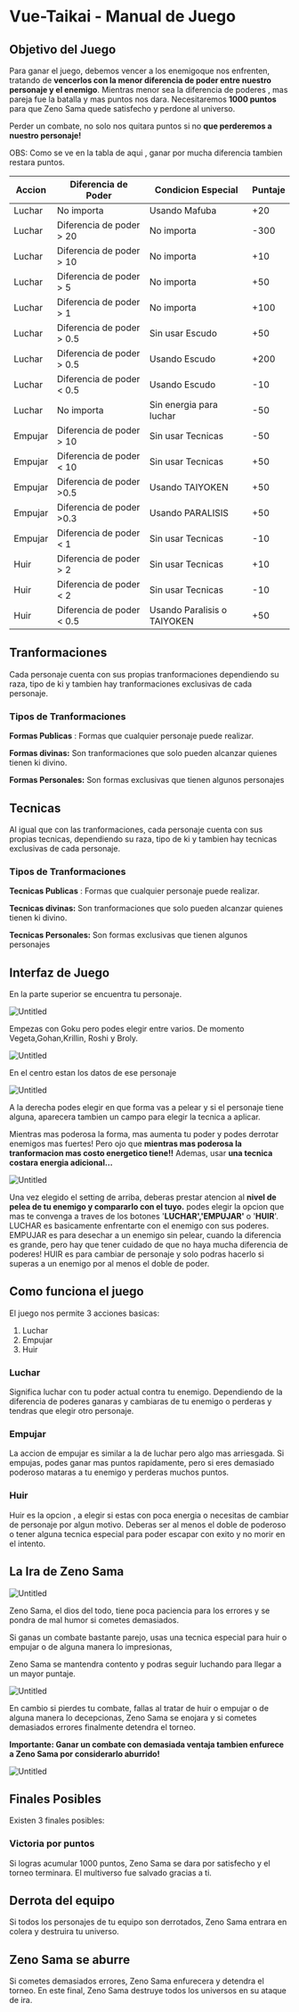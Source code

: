 # Vue-Taikai - Manual de Juego

## Objetivo del Juego

Para ganar el juego, debemos vencer a los enemigoque nos enfrenten, tratando de **vencerlos con la menor diferencia de poder entre nuestro personaje y el enemigo**. Mientras menor sea la diferencia de poderes , mas pareja fue la batalla y mas puntos nos dara. Necesitaremos **1000 puntos** para que Zeno Sama quede satisfecho y perdone al universo.

Perder un combate, no solo nos quitara puntos si no **que perderemos a nuestro personaje!**

OBS: Como se ve en la tabla de aqui , ganar por mucha diferencia tambien restara puntos.

| Accion | Diferencia de Poder | Condicion Especial | Puntaje |
| --- | --- | --- | --- |
| Luchar | No importa | Usando Mafuba | +20 |
| Luchar | Diferencia de poder > 20 | No importa | -300 |
| Luchar | Diferencia de poder > 10 | No importa | +10 |
| Luchar | Diferencia de poder > 5 | No importa | +50 |
| Luchar | Diferencia de poder > 1 | No importa | +100 |
| Luchar | Diferencia de poder > 0.5  | Sin usar Escudo | +50 |
| Luchar | Diferencia de poder > 0.5  | Usando Escudo | +200 |
| Luchar | Diferencia de poder  < 0.5 | Usando Escudo | -10 |
| Luchar | No importa | Sin energia para luchar | -50 |
| Empujar | Diferencia de poder > 10 | Sin usar Tecnicas | -50 |
| Empujar | Diferencia de poder < 10 | Sin usar Tecnicas | +50 |
| Empujar | Diferencia de poder >0.5 | Usando TAIYOKEN | +50 |
| Empujar | Diferencia de poder >0.3 | Usando PARALISIS | +50 |
| Empujar | Diferencia de poder < 1 | Sin usar Tecnicas | -10 |
| Huir | Diferencia de poder > 2 | Sin usar Tecnicas | +10 |
| Huir | Diferencia de poder < 2 | Sin usar Tecnicas | -10 |
| Huir | Diferencia de poder < 0.5 | Usando Paralisis o TAIYOKEN | +50 |

## Tranformaciones

Cada personaje cuenta con sus propias tranformaciones dependiendo su raza, tipo de ki y tambien hay tranformaciones exclusivas de cada personaje.

### Tipos de Tranformaciones

**Formas Publicas** : Formas que cualquier personaje puede realizar.

**Formas divinas:** Son tranformaciones que solo pueden alcanzar quienes tienen ki divino.

**Formas Personales:** Son formas exclusivas que tienen algunos personajes

## Tecnicas

Al igual que con las tranformaciones, cada personaje cuenta con sus propias tecnicas, dependiendo su raza, tipo de ki y tambien hay tecnicas exclusivas de cada personaje.

### Tipos de Tranformaciones

**Tecnicas Publicas** : Formas que cualquier personaje puede realizar.

**Tecnicas divinas:** Son tranformaciones que solo pueden alcanzar quienes tienen ki divino.

**Tecnicas Personales:** Son formas exclusivas que tienen algunos personajes

## Interfaz de Juego

En la parte superior se encuentra tu personaje. 

![Untitled](Vue-Taikai%208b4e6e37917b43dd82f211300fd7dfdf/Untitled.png)

Empezas con Goku pero podes elegir entre varios.  De momento Vegeta,Gohan,Krillin, Roshi y Broly.

![Untitled](Vue-Taikai%208b4e6e37917b43dd82f211300fd7dfdf/Untitled%201.png)

En el centro estan los datos de ese personaje 

![Untitled](Vue-Taikai%208b4e6e37917b43dd82f211300fd7dfdf/Untitled%202.png)

A la derecha podes elegir en que forma vas a pelear y si el personaje tiene alguna, aparecera tambien un campo para elegir la tecnica a aplicar.

Mientras mas poderosa la forma, mas aumenta tu poder y podes derrotar enemigos mas fuertes! Pero ojo que **mientras mas poderosa la tranformacion mas costo energetico tiene!!** Ademas, usar **una tecnica costara energia adicional…**

![Untitled](Vue-Taikai%208b4e6e37917b43dd82f211300fd7dfdf/Untitled%203.png)

Una vez elegido el setting de arriba, deberas prestar atencion al **nivel de pelea de tu enemigo y compararlo con el tuyo.** podes elegir la opcion que mas te convenga a traves de los botones '**LUCHAR','EMPUJAR'** o '**HUIR**'. LUCHAR es basicamente enfrentarte con el enemigo con sus poderes. EMPUJAR es para desechar a un enemigo sin pelear, cuando la diferencia es grande, pero hay que tener cuidado de que no haya mucha diferencia de poderes! HUIR es para cambiar de personaje y solo podras hacerlo si superas a un enemigo por al menos el doble de poder.

## Como funciona el juego

El juego nos permite 3 acciones basicas:

1. Luchar
2. Empujar
3. Huir

### Luchar

Significa luchar con tu poder actual contra tu enemigo. Dependiendo de la diferencia de poderes ganaras y cambiaras de tu enemigo o perderas y tendras que elegir otro personaje. 

### Empujar

La accion de empujar es similar a la de luchar pero algo mas arriesgada. Si empujas, podes ganar mas puntos rapidamente, pero si eres demasiado poderoso mataras a tu enemigo y perderas muchos puntos.

### Huir

Huir es la opcion , a elegir si estas con poca energia o necesitas de cambiar de personaje por algun motivo. Deberas ser al menos el doble de poderoso o tener alguna tecnica especial para poder escapar con exito y no morir en el intento.

## La Ira de Zeno Sama

![Untitled](Vue-Taikai%208b4e6e37917b43dd82f211300fd7dfdf/Untitled%204.png)

Zeno Sama, el dios del todo, tiene poca paciencia para los errores y se pondra de mal humor si cometes demasiados.

Si ganas un combate bastante parejo, usas una tecnica especial para huir o empujar o de alguna manera lo impresionas, 

Zeno Sama se mantendra contento y podras seguir luchando para llegar a un mayor puntaje.

![Untitled](Vue-Taikai%208b4e6e37917b43dd82f211300fd7dfdf/Untitled%205.png)

En cambio si pierdes tu combate, fallas al tratar de huir o empujar o de alguna manera lo decepcionas, Zeno Sama se enojara y si cometes demasiados errores finalmente detendra el torneo.

**Importante: Ganar un combate con demasiada ventaja tambien enfurece a Zeno Sama por considerarlo aburrido!**

![Untitled](Vue-Taikai%208b4e6e37917b43dd82f211300fd7dfdf/Untitled%206.png)

## Finales Posibles

Existen 3 finales posibles:

### Victoria por puntos

Si logras acumular 1000 puntos, Zeno Sama se dara por satisfecho y el torneo terminara. El multiverso fue salvado gracias a ti.

## Derrota del equipo

Si todos los personajes de tu equipo son derrotados, Zeno Sama entrara en colera y destruira tu universo.

## Zeno Sama se aburre

Si cometes demasiados errores, Zeno Sama enfurecera y detendra el torneo. En este final, Zeno Sama destruye todos los universos en su ataque de ira.